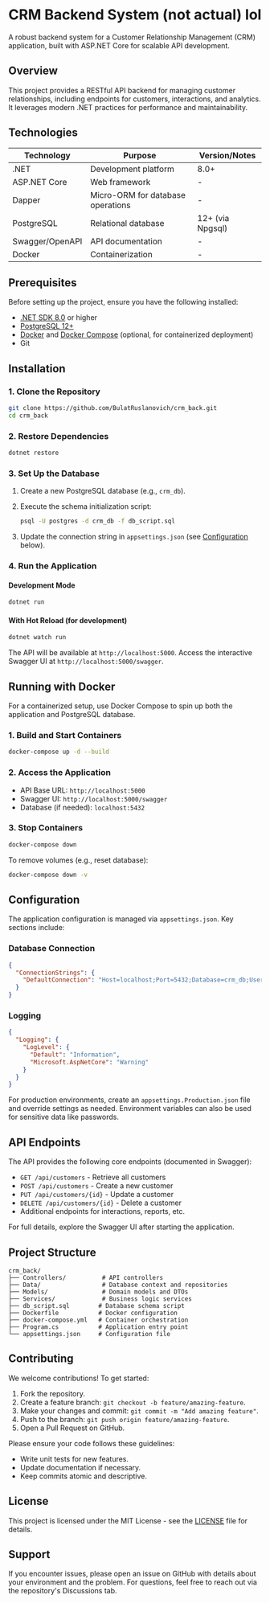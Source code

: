 # CRM Backend System (not actual) lol

A robust backend system for a Customer Relationship Management (CRM) application, built with ASP.NET Core for scalable API development.

## Overview

This project provides a RESTful API backend for managing customer relationships, including endpoints for customers, interactions, and analytics. It leverages modern .NET practices for performance and maintainability.

## Technologies

| Technology       | Purpose                          | Version/Notes          |
|------------------|----------------------------------|------------------------|
| .NET             | Development platform             | 8.0+                   |
| ASP.NET Core     | Web framework                    | -                      |
| Dapper           | Micro-ORM for database operations| -                      |
| PostgreSQL       | Relational database              | 12+ (via Npgsql)       |
| Swagger/OpenAPI  | API documentation                | -                      |
| Docker           | Containerization                 | -                      |

## Prerequisites

Before setting up the project, ensure you have the following installed:

- [.NET SDK 8.0](https://dotnet.microsoft.com/download/dotnet/8.0) or higher
- [PostgreSQL 12+](https://www.postgresql.org/download/)
- [Docker](https://www.docker.com/products/docker-desktop) and [Docker Compose](https://docs.docker.com/compose/install/) (optional, for containerized deployment)
- Git

## Installation

### 1. Clone the Repository

```bash
git clone https://github.com/BulatRuslanovich/crm_back.git
cd crm_back
```

### 2. Restore Dependencies

```bash
dotnet restore
```

### 3. Set Up the Database

1. Create a new PostgreSQL database (e.g., `crm_db`).
2. Execute the schema initialization script:

   ```bash
   psql -U postgres -d crm_db -f db_script.sql
   ```

3. Update the connection string in `appsettings.json` (see [Configuration](#configuration) below).

### 4. Run the Application

#### Development Mode

```bash
dotnet run
```

#### With Hot Reload (for development)

```bash
dotnet watch run
```

The API will be available at `http://localhost:5000`. Access the interactive Swagger UI at `http://localhost:5000/swagger`.

## Running with Docker

For a containerized setup, use Docker Compose to spin up both the application and PostgreSQL database.

### 1. Build and Start Containers

```bash
docker-compose up -d --build
```

### 2. Access the Application

- API Base URL: `http://localhost:5000`
- Swagger UI: `http://localhost:5000/swagger`
- Database (if needed): `localhost:5432`

### 3. Stop Containers

```bash
docker-compose down
```

To remove volumes (e.g., reset database):

```bash
docker-compose down -v
```

## Configuration

The application configuration is managed via `appsettings.json`. Key sections include:

### Database Connection

```json
{
  "ConnectionStrings": {
    "DefaultConnection": "Host=localhost;Port=5432;Database=crm_db;Username=postgres;Password=your_password;"
  }
}
```

### Logging

```json
{
  "Logging": {
    "LogLevel": {
      "Default": "Information",
      "Microsoft.AspNetCore": "Warning"
    }
  }
}
```

For production environments, create an `appsettings.Production.json` file and override settings as needed. Environment variables can also be used for sensitive data like passwords.

## API Endpoints

The API provides the following core endpoints (documented in Swagger):

- `GET /api/customers` - Retrieve all customers
- `POST /api/customers` - Create a new customer
- `PUT /api/customers/{id}` - Update a customer
- `DELETE /api/customers/{id}` - Delete a customer
- Additional endpoints for interactions, reports, etc.

For full details, explore the Swagger UI after starting the application.

## Project Structure

```
crm_back/
├── Controllers/          # API controllers
├── Data/                 # Database context and repositories
├── Models/               # Domain models and DTOs
├── Services/             # Business logic services
├── db_script.sql        # Database schema script
├── Dockerfile           # Docker configuration
├── docker-compose.yml   # Container orchestration
├── Program.cs           # Application entry point
└── appsettings.json     # Configuration file
```

## Contributing

We welcome contributions! To get started:

1. Fork the repository.
2. Create a feature branch: `git checkout -b feature/amazing-feature`.
3. Make your changes and commit: `git commit -m "Add amazing feature"`.
4. Push to the branch: `git push origin feature/amazing-feature`.
5. Open a Pull Request on GitHub.

Please ensure your code follows these guidelines:
- Write unit tests for new features.
- Update documentation if necessary.
- Keep commits atomic and descriptive.

## License

This project is licensed under the MIT License - see the [LICENSE](LICENSE) file for details.

## Support

If you encounter issues, please open an issue on GitHub with details about your environment and the problem. For questions, feel free to reach out via the repository's Discussions tab.

